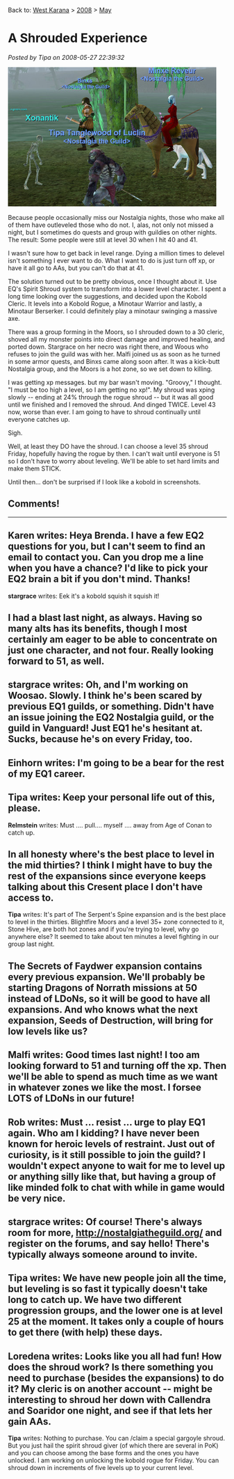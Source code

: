 Back to: [West Karana](/posts/westkarana.md) > [2008](/posts/2008/westkarana.md) > [May](./westkarana.md)
# A Shrouded Experience

*Posted by Tipa on 2008-05-27 22:39:32*

![eqgame-2008-05-27-20-21-55-53.jpg](../../../uploads/2008/05/eqgame-2008-05-27-20-21-55-53.jpg)

Because people occasionally miss our Nostalgia nights, those who make all of them have outleveled those who do not. I, alas, not only not missed a night, but I sometimes do quests and group with guildies on other nights. The result: Some people were still at level 30 when I hit 40 and 41.

I wasn't sure how to get back in level range. Dying a million times to delevel isn't something I ever want to do. What I want to do is just turn off xp, or have it all go to AAs, but you can't do that at 41.

The solution turned out to be pretty obvious, once I thought about it. Use EQ's Spirit Shroud system to transform into a lower level character. I spent a long time looking over the suggestions, and decided upon the Kobold Cleric. It levels into a Kobold Rogue, a Minotaur Warrior and lastly, a Minotaur Berserker. I could definitely play a minotaur swinging a massive axe.

There was a group forming in the Moors, so I shrouded down to a 30 cleric, shoved all my monster points into direct damage and improved healing, and ported down. Stargrace on her necro was right there, and Woous who refuses to join the guild was with her. Malfi joined us as soon as he turned in some armor quests, and Binxs came along soon after. It was a kick-butt Nostalgia group, and the Moors is a hot zone, so we set down to killing.

I was getting xp messages. but my bar wasn't moving. "Groovy," I thought. "I must be too high a level, so I am getting no xp!". My shroud was xping slowly -- ending at 24% through the rogue shroud -- but it was all good until we finished and I removed the shroud. And dinged TWICE. Level 43 now, worse than ever. I am going to have to shroud continually until everyone catches up.

Sigh.

Well, at least they DO have the shroud. I can choose a level 35 shroud Friday, hopefully having the rogue by then. I can't wait until everyone is 51 so I don't have to worry about leveling. We'll be able to set hard limits and make them STICK.

Until then... don't be surprised if I look like a kobold in screenshots.

## Comments!
---
**Karen** writes: Heya Brenda. I have a few EQ2 questions for you, but I can't seem to find an email to contact you. Can you drop me a line when you have a chance? I'd like to pick your EQ2 brain a bit if you don't mind. Thanks!
---
**stargrace** writes: Eek it's a kobold squish it squish it! 

I had a blast last night, as always. Having so many alts has its benefits, though I most certainly am eager to be able to concentrate on just one character, and not four. Really looking forward to 51, as well.
---
**stargrace** writes: Oh, and I'm working on Woosao. Slowly. I think he's been scared by previous EQ1 guilds, or something. Didn't have an issue joining the EQ2 Nostalgia guild, or the guild in Vanguard! Just EQ1 he's hesitant at. Sucks, because he's on every Friday, too.
---
**Einhorn** writes: I'm going to be a bear for the rest of my EQ1 career.
---
**Tipa** writes: Keep your personal life out of this, please.
---
**Relmstein** writes: Must .... pull.... myself .... away from Age of Conan to catch up. 

In all honesty where's the best place to level in the mid thirties? I think I might have to buy the rest of the expansions since everyone keeps talking about this Cresent place I don't have access to.
---
**Tipa** writes: It's part of The Serpent's Spine expansion and is the best place to level in the thirties. Blightfire Moors and a level 35+ zone connected to it, Stone Hive, are both hot zones and if you're trying to level, why go anywhere else? It seemed to take about ten minutes a level fighting in our group last night.

The Secrets of Faydwer expansion contains every previous expansion. We'll probably be starting Dragons of Norrath missions at 50 instead of LDoNs, so it will be good to have all expansions. And who knows what the next expansion, Seeds of Destruction, will bring for low levels like us?
---
**Malfi** writes: Good times last night! I too am looking forward to 51 and turning off the xp. Then we'll be able to spend as much time as we want in whatever zones we like the most. I forsee LOTS of LDoNs in our future!
---
**Rob** writes: Must ... resist ... urge to play EQ1 again. Who am I kidding? I have never been known for heroic levels of restraint. Just out of curiosity, is it still possible to join the guild? I wouldn't expect anyone to wait for me to level up or anything silly like that, but having a group of like minded folk to chat with while in game would be very nice.
---
**stargrace** writes: Of course! There's always room for more, http://nostalgiatheguild.org/ and register on the forums, and say hello! There's typically always someone around to invite.
---
**Tipa** writes: We have new people join all the time, but leveling is so fast it typically doesn't take long to catch up. We have two different progression groups, and the lower one is at level 25 at the moment. It takes only a couple of hours to get there (with help) these days.
---
**Loredena** writes: Looks like you all had fun! How does the shroud work? Is there something you need to purchase (besides the expansions) to do it? My cleric is on another account -- might be interesting to shroud her down with Callendra and Soaridor one night, and see if that lets her gain AAs.
---
**Tipa** writes: Nothing to purchase. You can /claim a special gargoyle shroud. But you just hail the spirit shroud giver (of which there are several in PoK) and you can choose among the base forms and the ones you have unlocked. I am working on unlocking the kobold rogue for Friday. You can shroud down in increments of five levels up to your current level.
